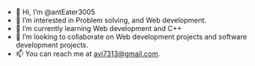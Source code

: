 - 👋 Hi, I’m @antEater3005
- 👀 I’m interested in Problem solving, and Web development.
- 🌱 I’m currently learning Web development and C++ 
- 💞️ I’m looking to collaborate on Web development projects and software development projects.
- 📫 You can reach me at avi7313@gmail.com.

<!---
antEater3005/antEater3005 is a ✨ special ✨ repository because its `README.md` (this file) appears on your GitHub profile.
You can click the Preview link to take a look at your changes.
--->
